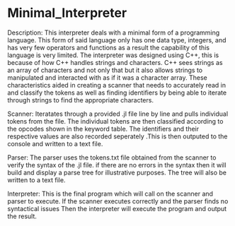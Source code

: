 # Minimal_Interpreter

Description:
This interpreter deals with a minimal form of a programming language. This form of said language only has one data type, integers, and has very few operators and functions as a result the capability of this language is very limited. The interpreter was designed using C++, this is because of how C++ handles strings and characters. C++ sees strings as an array of characters and not only that but it also allows strings to manipulated and interacted with as if it was a character array. These characteristics aided in creating a scanner that needs to accurately read in and classify the tokens as well as finding identifiers by being able to iterate through strings to find the appropriate characters.

Scanner:
Iteratates through a provided .jl file line by line and pulls individual tokens from the file. The individual tokens are then classified according to the opcodes shown in the keyword table. The identifiers and their respective values are also recorded seperately .This is then outputed to the console and written to a text file.

Parser:
The parser uses the tokens.txt file obtained from the scanner to verify the syntax of the .jl file. if there are no errors in the syntax then it will build and display a parse tree for illustrative purposes. The tree will also be written to a text file.

Interpreter:
This is the final program which will call on the scanner and parser to execute. If the scanner executes correctly and the parser finds no syntactical issues Then the interpreter will execute the program and output the result.
